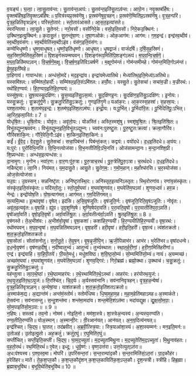 

  
व॒यङ्घ॑। घ॒त्वा॒। त्वा॒सु॒ताव॑न्त:। सु॒ताव॑न्त॒आप॑:। सु॒तव॑न्त॒इति॑सु॒तऽव॑न्त:। आपो॒न। नवृ॒क्तब॑र्हिष:। वृ॒क्तब॑र्हिष॒इति॑वृ॒क्तऽब॑र्हिष:॥ प॒वित्र॑स्यप्र॒स्रव॑णॆषु। प्र॒स्रव॑णॆषुवृत्रहन्। प्र॒स्रव॑णॆ॒ष्विति॑प्र॒ऽस्रव॑णॆषु। वृ॒त्र॒ह॒न्परि॑। वृ॒त्र॒ह॒न्निति॑वृत्रऽहन्। परि॑स्तो॒तार॑:। स्तो॒तार॑आसते। आ॒स॒त॒इत्या॑सते॥  
स्वर॑न्तित्वा। त्वा॒सु॒ते। सु॒तेनर॑:। नरो॒वसो॑। वसो॑निरे॒के। वसो॒इति॒वसो॑। निरे॒कउ॒क्थिन॑:। उ॒क्थिन॒इत्यु॒क्थिन॑:॥ क॒दासु॒तं। सु॒तन्तृ॑षा॒ण:। तृ॒षा॒णओक॑:। ओक॒आग॑म:। आग॑म:। ग॒म॒इन्द्र॑। इन्द्र॑स्व॒ब्दीव॑। स्व॒ब्दीव॒वंस॑ग:। स्व॒ब्दीवेति॑स्व॒ब्दीऽइ॑व। वंस॑ग॒इति॒वंस॑ग:॥  
कण्वे॑भिधृष्णो। धृ॒ष्ण॒वाधृ॒षत्। धृ॒ष्णो॒इति॑धृष्णो। आधृ॒षत्। धृ॒षद्वाजं॑। वाजं॑दर्षि। द॒र्षि॒स॒ह॒स्रिणं॑। स॒ह॒स्रिण॒मिति॑स॒ह॒स्रिणं॑॥ पि॒शङ्ग॑रूपम्मघवन्। पि॒शङ्ग॑रूप॒मिति॑पि॒शङ्ग॑ऽरूपं। म॒घ॒व॒न्वि॒च॒र्ष॒णॆ॒। म॒घ॒व॒न्निति॑मघऽवन्। वि॒च॒र्ष॒णॆ॒म॒क्षु। वि॒च॒र्ष॒ण॒इति॑विऽचर्षणॆ । म॒क्षूगोम॑न्तं। गोम॑न्तमीमहे। गोम॑न्त॒मिति॒गोऽम॑न्तं। ई॒म॒ह॒इती॑महे॥  
पा॒हिगाय॑। गायान्ध॑स:। अन्ध॑सो॒मदे॑। मद॒इन्द्रा॑य। इन्द्रा॑यमेध्यातिथे। मेध्या॑तिथ॒इति॒मेध्य॑ऽअतिथे॥ यस्समि॑श्ल:। सम्मि॑श्लो॒हर्यो॑:। सम्मि॑श्ल॒इति॒संऽमि॑श्ल:। हर्यो॒य:। यस्सु॒ते। सु॒तेसचा॑। सचा॑व॒ज्री। व॒ज्रीरथ॑:। रथो॑हिर॒ण्यय॑:। हि॒र॒ण्यय॒इति॑हि॒र॒ण्यय॑:॥  
यस्सु॑ष॒व्य:। सु॒ष॒व्यस्सु॒दक्षि॑ण:। सु॒स॒व्यइति॑सु॒ऽस॒व्य॑:। सु॒द॒क्षि॑णइ॒न:। सु॒दक्षि॑ण॒इति॑सु॒ऽदक्षि॑ण:। इ॒नोय:। यस्सु॒क्रतु॑:। सु॒क्रतु॑र्गृ॒णॆ। सु॒क्रतु॒रिति॑सु॒ऽक्रतु॑:। गृ॒णइति॑गृ॒णॆ॥ यआ॑क॒र:। आ॒क॒रस्स॒हस्रा॑। स॒हस्रा॒य:। यश्श॒ताम॑घ:। श॒ताम॑घ॒इन्द्र॑:। श॒तम॑घ॒इति॑श॒तऽम॑घ:। इन्द्रो॒य:। य:पू॒र्भित्। पू॒र्भिदा॑रि॒त:। पू॒र्भिदिति॑पू॒:ऽभित्। आ॒रित॒इत्या॒रित॑:॥ 7 ॥  
योधृ॑षि॒त:। धृ॒षि॒तोय:। योवृ॑त:। अवृ॑तो॒य:। योअस्ति॑। अस्ति॒स्मशृ॑षु। स्मशृ॑षुश्रि॒त:। श्रि॒तइति॑श्रि॒त:॥ विभू॑तद्युम्न॒श्च्यव॑न:। विभू॑तद्युम्न॒इति॒विभू॑तऽद्युम्न:। च्यव॑न:पुरुष्टु॒त:। पु॒रु॒ष्टु॒त:क्रत्वा॑। क्रत्वा॒गौरि॑व। गौरि॑वशाकि॒न:। गौरि॒वेति॒गौ:ऽइ॑व। शा॒किन॒इति॑शा॒किन॑:॥  
कईं॑। ईं॒वे॒द॒। वे॒द॒सु॒ते। सु॒तेसचा॑। सचा॒पिब॑न्तं। पिब॑न्तं॒कत्। कद्वय॑:। वयो॑दधे। द॒ध॒इति॑दधे॥ अ॒यंय:। य:पुर॑:। पुरो॑विभि॒नत्ति॑। वि॒भि॒नत्त्योज॑सा। वि॒भ॒नत्तीति॑वि॒ऽभि॒नत्ति॑। ओज॑सामन्दा॒नः। म॒न्दा॒नश्शि॒प्री। शि॒प्र्यन्ध॑स:। अन्ध॑स॒इत्यन्ध॑स:॥  
दा॒नामृ॒ग:। मृ॒गोन। नवा॑र॒ण:। वा॒र॒ण:पु॑रु॒त्रा। पु॒रु॒त्राच॒रथं॑। पु॒रु॒त्रेति॑पु॒रु॒ऽत्रा। च॒रथं॑दधे। द॒ध॒इति॑दधे॥ नकि॑ष्ट्वा। त्वा॒नि। निय॑मत्। य॒म॒दासु॒ते। आसु॒ते। सु॒तेग॒म॒:। ग॒मो॒म॒हान्। म॒हाँश्च॑रसि। च॒र॒स्योज॑सा। ओज॒सेत्योज॑सा॥  
यउ॒ग्र:। उ॒ग्रस्सन्। सन्ननिष्टृ॑त:। अनि॑ष्टृतस्थि॒र:। अनि॑स्तृत॒इत्यनि॑ऽस्तृत:। स्थि॒रोरणा॑य। रणा॑य॒संस्कृ॑त:। संस्कृ॑त॒इति॒संस्कृ॑त:॥ यदि॑स्तो॒तु:। स्तो॒तुर्म॒घवा॑। म॒घवा॑शृ॒णव॑त्। म॒घवेति॑म॒घऽवा॑। शृ॒णव॒ध्दवं॑। हव॒न्न। नेन्द्र॑:। इन्द्रो॑योष॒ति। यो॒ष॒त्याग॑मत्। आग॑मत्। ग॒म॒दिति॑गमत्॥  
स॒त्यमि॒त्था। इ॒त्थावृषा॑। वृषेत्। इद॑सि। अ॒सि॒वृष॑जूति:। वृष॑जूति॒र्न:। वृष॑जूति॒रिति॒वृष॑ऽजूति:। नोवृ॑त:। अवृ॑त॒इत्यवृ॑त:॥ वृषा॒हि। ह्यु॑ग्र। उ॒ग्र॒शृ॒ण्वि॒षे। शृ॒ण्वि॒षेप॑रा॒वति॑। प॒रा॒वति॒वृषो॑। प॒रा॒वातीति॑प॒रा॒ऽवति॑। वृषो॑अर्वा॒वति॑। वृषो॒इति॒वृषो॑। अर्वा॒वति॑श्रु॒त:। अ॒र्वा॒वतीत्य॑र्वा॒ऽवति॑। श्रु॒तइति॑श्रु॒त:॥ 8 ॥  
वृष॑णस्ते। ते॒अ॒भीश॑व:। अ॒भीश॑वो॒वृषा॑। वृषा॒कशा॑। कशा॑हिर॒ण्ययी॑। हि॒र॒ण्ययीति॑हि॒र॒ण्ययी॑॥ वृषा॒रथ॑:। रथो॑मघवन्। म॒घ॒व॒न्वृषा॑। म॒घ॒वन्निति॑मघऽवन्। वृषा॒हरी॑। हरी॒वृषा॑। हरी॒इति॒हरी॑। वृषा॒त्वं। त्वंश॑तक्रतो। श॒त॒क्र॒तो॒इति॑शतक्रतो॥  
वृषा॒सोता॑। सोता॑सनोतु। स॒नो॒तु॒ते॒। ते॒वृ॒ष॒न्। वृ॒ष॒न्नृ॒जी॒पि॒न्। ऋ॒जी॒पिन्नाभ॑र। आभ॑र। भ॒रेति॑भर॥ वृषा॑दधन्वे। द॒ध॒न्वे॒वृष॑णं। वृष॑णन्न॒दीषु॑। न॒दीष्वातुभ्यं॑। आतुभ्यं॑। तुभ्यं॑स्थात:। स्था॒त॒र्ह॒री॒णां॒। ह॒री॒णा॒मिति॑हरीणां॥  
एन्द्र॑। इन्द्र॑याहि। या॒हि॒पी॒तये॑। पी॒यते॒मधु॑। मधु॑शविष्ठ। श॒वि॒ष्ठ॒सो॒म्यं। सो॒म्यमिति॑सो॒म्यं॥ नायं। अ॒यम्मच्छ॑। अच्छा॑म॒घवा॑। म॒घवा॑शृ॒णव॑त्। म॒घवेति॑म॒घऽवा॑। शृ॒णव॒द्गिर॑:। गिरो॒ब्रह्म॑। ब्रह्मो॒क्था। उ॒क्थाच॑। च॒सु॒क्रतु॑:। सु॒क्रतु॒रिति॑सु॒ऽक्रतु॑:॥  
वह॑न्तुत्वा। त्वा॒र॒थे॒ष्ठां। र॒थे॒ष्ठामाहर॑य:। र॒थे॒स्थामिति॑र॒थे॒ऽस्थां। आहर॑य:। हर॑योरथ॒युज॑:। र॒थ॒युज॒इति॑र॒थ॒ऽयुज॑:॥ ति॒रश्चि॑त्। चि॒द॒र्यः। अ॒र्यस्सव॑नानि। सव॑नानिवृत्रहन्। वृ॒त्र॒ह॒न्न॒न्येषां॑। वृ॒त्र॒ह॒न्निति॑वृत्रऽहन्। अ॒न्येषां॒या। याश॑तक्रतो। श॒त॒क्र॒तो॒इति॑शतऽक्रतो॥  
अ॒स्माक॑म॒द्य। अ॒द्यान्त॑मं। अन्त॑मं॒स्तोमं॑। स्तोमं॑धिष्व। धि॒ष्व॒म॒हा॒म॒ह। म॒हा॒म॒हेति॑महाऽमह॥ अ॒स्माकं॑ते। ते॒सव॑ना। सव॑नासन्तु। स॒न्तु॒शन्त॑मा। शन्त॑मा॒मदा॑य। शन्त॒मेति॒शंऽत॑मा। मदा॑यद्युक्ष। द्यु॒क्ष॒सो॒म॒पा॒:। सो॒म॒पाइति॑सो॒म॒ऽपा:॥ ॥ 9 ॥  
न॒हिष:। सस्तव॑। तव॒नो। नोमम॑। नोइति॒नो। मम॑शा॒स्त्रे। शा॒स्त्रेअ॒न्यस्य॑। अ॒न्यस्य॒रण्य॑ति। रण्य॒तीति॒रण्य॑ति॥ योअ॒स्मान्। अ॒स्मान्वी॒र:। वी॒रआन॑यत्। आन॑यत्। अ॒न॒य॒दित्य॑नयत्॥  
इन्द्र॑श्चित्। चि॒द्घ॒। घा॒तत्। तद॑ब्रवीत्। अ॒ब्र॒वी॒त्स्त्रि॒या:। स्त्रि॒याआ॑शा॒स्यं। अ॒शा॒स्यम्मन॑:। मन॒इति॒मन॑:॥ उ॒तोअह॑। उ॒तोइत्यु॒तो। अह॒क्रतुं॑। क्रतुं॑र॒घुं। र॒घुमिति॑र॒घुं॥  
सप्ती॑चित्। सप्ती॒इति॒सप्ती॑। चि॒द्घ॒। घा॒म॒द॒च्युता॑। म॒द॒च्युता॑मिथु॒ना। म॒द॒च्युतेति॑म॒द॒ऽच्युता॑। मि॒थु॒नाव॑हत:। व॒ह॒तो॒रथं॑। रथ॒मिति॒रथं॑॥ ए॒वेत्। इध्दू:। धूर्वृष्ण॑:। वृष्ण॒उत्त॑रा। उत्त॒रेत्युत्ऽत॑रा॥  
अ॒ध:प॑श्यस्व। प॒श्य॒स्व॒मा। मोपरि॑। उ॒परि॑सन्त॒रां। स॒न्त॒राम्पा॑द॒कौ। स॒न्त॒रामिति॑सं॒ऽत॒रां। पा॒द॒कौह॑र। ह॒रेति॑हर॥ माते॑। ते॒क॒श॒प्ल॒कौ। क॒श॒प्ल॒कौदृ॑शन् क॒श॒प्ल॒काविति॑क॒श॒ऽप्ल॒कौ। दृ॒श॒न्स्त्री। स्त्रीहि। हिब्र॒ह्मा। ब्र॒ह्माब॒भूवि॑थ। ब॒भूवि॒थेति॑ब॒भूवि॑थ॥ 10 ॥  
